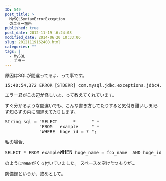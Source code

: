 ```yaml
---
ID: 549
post_title: >
  MySQLSyntaxErrorException
  のエラー箇所
published: true
post_date: 2012-11-19 16:24:08
modified_date: 2014-06-20 10:33:06
slug: 20121119162408.html
categories: ""
tags: |
  - MySQL
  - エラー
---
```

原因はSQLが間違ってるよ、って事です。

<pre class="prettyprint">15:40:54,372 ERROR [STDERR] com.mysql.jdbc.exceptions.jdbc4.MySQLSyntaxErrorException: You have an error in your SQL syntax; check the manual that corresponds to your MySQL server version for the right syntax to use near ' hoge_name = foo_name  AND hoge_id = foo_id  AND hoge_status ' at line 1</pre>
エラー君がこの辺が怪しいよ、って教えてくれています。
<!--more-->
すぐ分かるような間違いでも、こんな書き方してたりすると気付き難いし
知らず知らずの内に間違えてたりします。
<pre class="prettyprint linenums">String sql = "SELECT      *      " +
             "FROM   example     " +
             "WHERE  hoge_id = ? ";</pre>

私の場合、
<pre class="prettyprint">SELECT * FROM example<big>WHEN</big> hoge_name = foo_name  AND hoge_id = foo_id  AND hoge_status ...</pre>
のように<code>WHEN</code>がくっ付いていました。
スペースを空けたつもりが…

防備録というか、戒めとして。